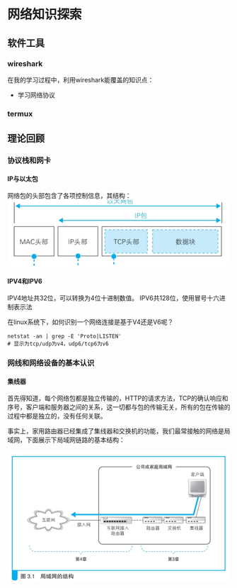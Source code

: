 # 网络知识探索

## 软件工具
### wireshark
在我的学习过程中，利用wireshark能覆盖的知识点：
* 学习网络协议

### termux

## 理论回顾
### 协议栈和网卡
#### IP与以太包
网络包的头部包含了各项控制信息，其结构：
![packet](../statics/ip_header.jpg)

#### IPV4和IPV6
IPV4地址共32位，可以转换为4位十进制数值。
IPV6共128位，使用冒号十六进制表示法

在linux系统下，如何识别一个网络连接是基于V4还是V6呢？
```shell
netstat -an | grep -E 'Proto|LISTEN'
# 显示为tcp/udp为v4，udp6/tcp6为v6
```

### 网线和网络设备的基本认识
#### 集线器
首先得知道，每个网络包都是独立传输的，HTTP的请求方法，TCP的确认响应和序号，客户端和服务器之间的关系，这一切都与包的传输无关，所有的包在传输的过程中都是独立的，没有任何关联。

事实上，家用路由器已经集成了集线器和交换机的功能，我们最常接触的网络是局域网，下面展示下局域网链路的基本结构：

![network](../statics/hub.jpg)

